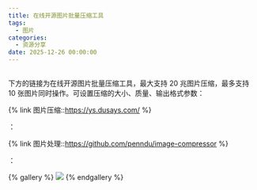 ```yaml
---
title: 在线开源图片批量压缩工具
tags:
  - 图片
categories:
  - 资源分享
date: 2025-12-26 00:00:00
---
```


> 

<!-- more -->

## 

下方的链接为在线开源图片批量压缩工具，最大支持 20 兆图片压缩，最多支持 10 张图片同时操作。可设置压缩的大小、质量、输出格式参数：

{% link 图片压缩::https://ys.dusays.com/ %}

：

{% link 图片处理::https://github.com/penndu/image-compressor %}

：

{% gallery %}
![](https://cdn.dusays.com/2024/12/779-5.jpg)
{% endgallery %}